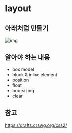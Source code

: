 # layout

## 아래처럼 만들기
![img](https://cloud.githubusercontent.com/assets/13831179/11373068/d64b977c-9313-11e5-8e55-ead374b8fe0a.png)

## 알아야 하는 내용
- box model
- block & inline element
- position
- float
- box-sizing
- clear


## 참고
https://drafts.csswg.org/css2/
